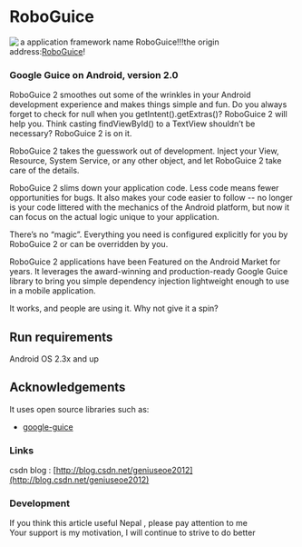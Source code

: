 RoboGuice
=========

<img src="http://f.cl.ly/items/1G3K1n2L3g452n3i1M2q/roboguice-200px.png" align="left" />

a application framework name RoboGuice!!!the origin address:[RoboGuice](https://github.com/roboguice/roboguicei)!

### Google Guice on Android, version 2.0

RoboGuice 2 smoothes out some of the wrinkles in your Android development experience and makes things simple and fun. Do you always forget to check for null when you getIntent().getExtras()? RoboGuice 2 will help you. Think casting findViewById() to a TextView shouldn’t be necessary? RoboGuice 2 is on it.

RoboGuice 2 takes the guesswork out of development. Inject your View, Resource, System Service, or any other object, and let RoboGuice 2 take care of the details.

RoboGuice 2 slims down your application code. Less code means fewer opportunities for bugs. It also makes your code easier to follow -- no longer is your code littered with the mechanics of the Android platform, but now it can focus on the actual logic unique to your application.

There’s no “magic”. Everything you need is configured explicitly for you by RoboGuice 2 or can be overridden by you.

RoboGuice 2 applications have been Featured on the Android Market for years. It leverages the award-winning and production-ready Google Guice library to bring you simple dependency injection lightweight enough to use in a mobile application.

It works, and people are using it. Why not give it a spin?

Run requirements
------------------------------
Android OS 2.3x and up<br />

## Acknowledgements
It uses open source libraries such as:
* [google-guice](http://code.google.com/p/google-guice/downloads/list)



### Links
csdn blog : [http://blog.csdn.net/geniuseoe2012](http://blog.csdn.net/geniuseoe2012)<br/> 


### Development
If you think this article useful Nepal , please pay attention to me<br />
Your support is my motivation, I will continue to strive to do better

